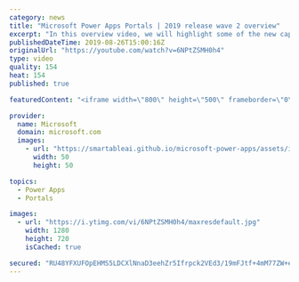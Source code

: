 ```yaml
---
category: news
title: "Microsoft Power Apps Portals | 2019 release wave 2 overview"
excerpt: "In this overview video, we will highlight some of the new capabilities included in Microsoft Power Apps Portals that will help you plan and prepare for the upcoming updates with confidence.     Here are the capabilities covered:  • Low-code responsive website creation  • Commercial or enterprise login"
publishedDateTime: 2019-08-26T15:00:16Z
originalUrl: "https://youtube.com/watch?v=6NPtZSMH0h4"
type: video
quality: 154
heat: 154
published: true

featuredContent: "<iframe width=\"800\" height=\"500\" frameborder=\"0\" src=\"https://www.youtube.com/embed/6NPtZSMH0h4\" allow=\"accelerometer; autoplay; encrypted-media; gyroscope; picture-in-picture\" allowfullscreen></iframe>"

provider:
  name: Microsoft
  domain: microsoft.com
  images:
    - url: "https://smartableai.github.io/microsoft-power-apps/assets/images/organizations/microsoft.com-50x50.jpg"
      width: 50
      height: 50

topics:
  - Power Apps
  - Portals

images:
  - url: "https://i.ytimg.com/vi/6NPtZSMH0h4/maxresdefault.jpg"
    width: 1280
    height: 720
    isCached: true

secured: "RU48YFXUFOpEHMS5LDCXlNnaD3eehZr5Ifrpck2VEd3/19mFJtf+4mM77ZW+eaExfOTShHDdSPmvmqYU1i412JZ7sWNm9SM7WfwEoeZCFQZfrb+2ZVPClEDPzND2WGBZ7m6MqkYO/yagAFQid4INN7EUiWRL51cQmukI7BTzwBNOIc4y4sBQ1ibTggyP57NMzgkBjtuoXA7l14RSDdVHY/E0AO3mI3XbtyHtr2hIbb/7hcjW6zFkr1me30018jlEYQMh5wD2TE9hgb17Q4jYuNk6xY1HSQrXYb+Fun9nctZNORRrzKQ9agXxPYhVUkleSwAHT2N1X+FwPEYuk3k40PQHb700LY4slsUB6O0mN42ipJZcYrAc+7hRYwjR79K13E8j9H6rmnBA9lOFwhQYPaAUhraE2sAc62vI9L0iRJFsdGUYavD6zJmoXDhQ3sUp;w6jzYvBF3jnppURSZ68/jg=="
---
```


